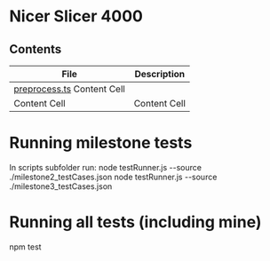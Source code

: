 # Nicer Slicer 4000

## Contents

| File  | Description |
| ------------- | ------------- |
| [preprocess.ts](analysis/control-deps.ts) Content Cell  |
| Content Cell  | Content Cell  |

# Running milestone tests
In scripts subfolder run:
node testRunner.js --source ./milestone2_testCases.json
node testRunner.js --source ./milestone3_testCases.json

# Running all tests (including mine)
npm test
